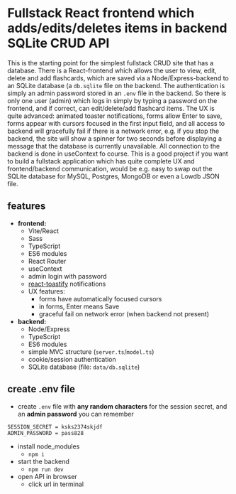 # Fullstack React frontend which adds/edits/deletes items in backend SQLite CRUD API

This is the starting point for the simplest fullstack CRUD site that has a database. There is a React-frontend which allows the user to view, edit, delete and add flashcards, which are saved via a Node/Express-backend to an SQLite database (a `db.sqlite` file on the backend. The authentication is simply an admin password stored in an `.env` file in the backend. So there is only one user (admin) which logs in simply by typing a password on the frontend, and if correct, can edit/delete/add flashcard items. The UX is quite advanced: animated toaster notifications, forms allow Enter to save, forms appear with cursors focused in the first input field, and all access to backend will gracefully fail if there is a network error, e.g. if you stop the backend, the site will show a spinner for two seconds before displaying a message that the database is currently unavailable. All connection to the backend is done in useContext fo course. This is a good project if you want to build a fullstack application which has quite complete UX and frontend/backend communication, would be e.g. easy to swap out the SQLite database for MySQL, Postgres, MongoDB or even a Lowdb JSON file.


## features

- **frontend:** 
	- Vite/React 
	- Sass
	- TypeScript
	- ES6 modules
	- React Router
	- useContext
	- admin login with password
	- [react-toastify](https://www.npmjs.com/package/react-toastify) notifications
	- UX features:
		- forms have automatically focused cursors
		- in forms, Enter means Save
		- graceful fail on network error (when backend not present)
- **backend:** 
	- Node/Express 
	- TypeScript 
	- ES6 modules
	- simple MVC structure (`server.ts`/`model.ts`)
	- cookie/session authentication
	- SQLite database (file: `data/db.sqlite`)

## create .env file


- create `.env` file with **any random characters** for the session secret, and an **admin password** you can remember

```text
SESSION_SECRET = ksks2374skjdf
ADMIN_PASSWORD = pass828
```

- install node_modules
	- `npm i`
- start the backend
	- `npm run dev`
- open API in browser
	- click url in terminal



